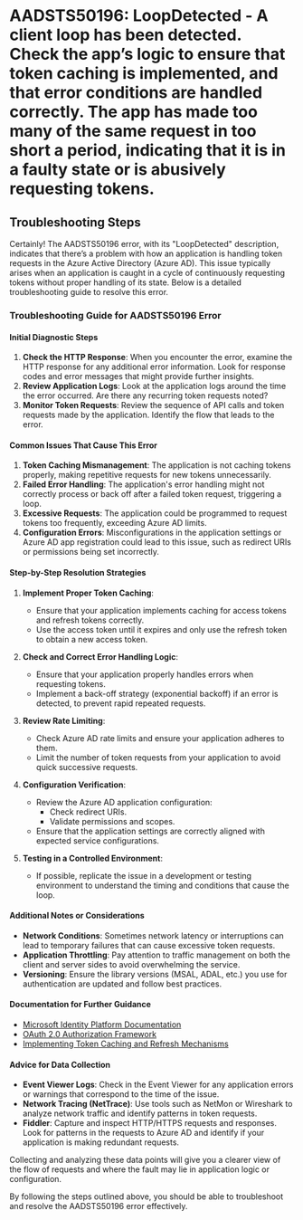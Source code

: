 
# AADSTS50196: LoopDetected - A client loop has been detected. Check the app’s logic to ensure that token caching is implemented, and that error conditions are handled correctly. The app has made too many of the same request in too short a period, indicating that it is in a faulty state or is abusively requesting tokens.


## Troubleshooting Steps
Certainly! The AADSTS50196 error, with its "LoopDetected" description, indicates that there’s a problem with how an application is handling token requests in the Azure Active Directory (Azure AD). This issue typically arises when an application is caught in a cycle of continuously requesting tokens without proper handling of its state. Below is a detailed troubleshooting guide to resolve this error.

### Troubleshooting Guide for AADSTS50196 Error

#### Initial Diagnostic Steps
1. **Check the HTTP Response**: When you encounter the error, examine the HTTP response for any additional error information. Look for response codes and error messages that might provide further insights.
2. **Review Application Logs**: Look at the application logs around the time the error occurred. Are there any recurring token requests noted?
3. **Monitor Token Requests**: Review the sequence of API calls and token requests made by the application. Identify the flow that leads to the error.

#### Common Issues That Cause This Error
1. **Token Caching Mismanagement**: The application is not caching tokens properly, making repetitive requests for new tokens unnecessarily.
2. **Failed Error Handling**: The application's error handling might not correctly process or back off after a failed token request, triggering a loop.
3. **Excessive Requests**: The application could be programmed to request tokens too frequently, exceeding Azure AD limits.
4. **Configuration Errors**: Misconfigurations in the application settings or Azure AD app registration could lead to this issue, such as redirect URIs or permissions being set incorrectly.

#### Step-by-Step Resolution Strategies
1. **Implement Proper Token Caching**:
   - Ensure that your application implements caching for access tokens and refresh tokens correctly.
   - Use the access token until it expires and only use the refresh token to obtain a new access token.

2. **Check and Correct Error Handling Logic**:
   - Ensure that your application properly handles errors when requesting tokens.
   - Implement a back-off strategy (exponential backoff) if an error is detected, to prevent rapid repeated requests.

3. **Review Rate Limiting**:
   - Check Azure AD rate limits and ensure your application adheres to them.
   - Limit the number of token requests from your application to avoid quick successive requests.

4. **Configuration Verification**:
   - Review the Azure AD application configuration:
     - Check redirect URIs.
     - Validate permissions and scopes.
   - Ensure that the application settings are correctly aligned with expected service configurations.

5. **Testing in a Controlled Environment**:
   - If possible, replicate the issue in a development or testing environment to understand the timing and conditions that cause the loop.

#### Additional Notes or Considerations
- **Network Conditions**: Sometimes network latency or interruptions can lead to temporary failures that can cause excessive token requests.
- **Application Throttling**: Pay attention to traffic management on both the client and server sides to avoid overwhelming the service.
- **Versioning**: Ensure the library versions (MSAL, ADAL, etc.) you use for authentication are updated and follow best practices.

#### Documentation for Further Guidance
- [Microsoft Identity Platform Documentation](https://docs.microsoft.com/en-us/azure/active-directory/develop/)
- [OAuth 2.0 Authorization Framework](https://datatracker.ietf.org/doc/html/rfc6749)
- [Implementing Token Caching and Refresh Mechanisms](https://docs.microsoft.com/en-us/azure/active-directory/develop/msal-overview#token-caching)
  
#### Advice for Data Collection
- **Event Viewer Logs**: Check in the Event Viewer for any application errors or warnings that correspond to the time of the issue.
- **Network Tracing (NetTrace)**: Use tools such as NetMon or Wireshark to analyze network traffic and identify patterns in token requests.
- **Fiddler**: Capture and inspect HTTP/HTTPS requests and responses. Look for patterns in the requests to Azure AD and identify if your application is making redundant requests.

Collecting and analyzing these data points will give you a clearer view of the flow of requests and where the fault may lie in application logic or configuration.

By following the steps outlined above, you should be able to troubleshoot and resolve the AADSTS50196 error effectively.